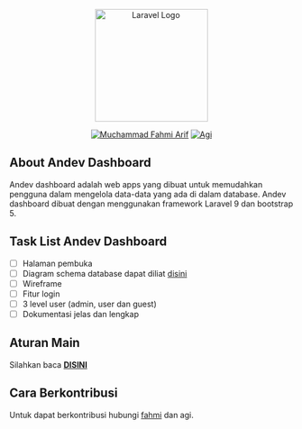 <p align="center"><a href="https://laravel.com" target="_blank"><img src="https://i.ibb.co/2qKD585/andev-dashboard.png" width="200" alt="Laravel Logo"></a></p>

<p align="center">
<a href="https://github.com/muchfahmiarif"><img src="https://img.shields.io/badge/Contribute-Fahmi-blue" alt="Muchammad Fahmi Arif"></a>
<a href="https://github.com/Pucuks"><img src="https://img.shields.io/badge/Contribute-Agi-green" alt="Agi"></a>

</p>

## About Andev Dashboard

Andev dashboard adalah web apps yang dibuat untuk memudahkan pengguna dalam mengelola data-data yang ada di dalam database. Andev dashboard dibuat dengan menggunakan framework Laravel 9 dan bootstrap 5.

## Task List Andev Dashboard

- [ ] Halaman pembuka
- [ ] Diagram schema database dapat diliat [disini](https://drawsql.app/teams/klip-undangan/diagrams/andev-dashboard)
- [ ] Wireframe
- [ ] Fitur login
- [ ] 3 level user (admin, user dan guest)
- [ ] Dokumentasi jelas dan lengkap

## Aturan Main
Silahkan baca **[DISINI](./public/docs/README.md)**

## Cara Berkontribusi

Untuk dapat berkontribusi hubungi [fahmi](mailto:fahmiarif96@gmail.com) dan agi.
